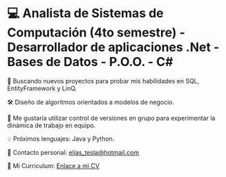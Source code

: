 # :computer: Analista de Sistemas de Computación (4to semestre) - Desarrollador de aplicaciones .Net - Bases de Datos - P.O.O. - C#

:dart: Buscando nuevos proyectos para probar mis habilidades en SQL, EntityFramework y LinQ.

:hammer_and_wrench: Diseño de algoritmos orientados a modelos de negocio.

:briefcase: Me gustaría utilizar control de versiones en grupo para experimentar la dinámica de trabajo en equipo.

:bulb: Próximos lenguajes: Java y Python.

:email: Contacto personal: elias_tesla@hotmail.com

:page_facing_up: Mi Curriculum: [Enlace a mi CV](https://github.com/EliasKode/Logica2IEFI_EliasMu-oz/blob/master/CV%20-%20El%C3%ADas%20Mu%C3%B1oz%20Developer.pdf)
